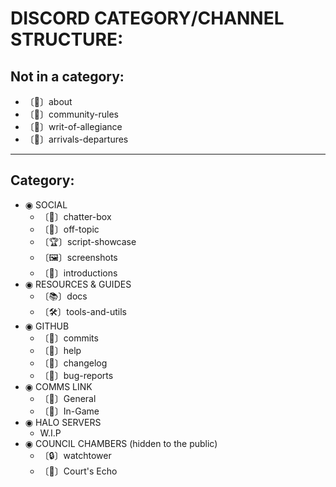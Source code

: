 # DISCORD CATEGORY/CHANNEL STRUCTURE:

## Not in a category:

* 〔📝〕about
* 〔📕〕community-rules
* 〔📜〕writ-of-allegiance
* 〔🚪〕arrivals-departures

---

## Category:

* ◉ SOCIAL
  * 〔💬〕chatter-box
  * 〔💭〕off-topic
  * 〔🏆〕script-showcase
  * 〔🖼️〕screenshot️s
  * 〔👋〕introductions
* ◉ RESOURCES & GUIDES
  * 〔📚〕docs
  * 〔🛠〕tools-and-utils
* ◉ GITHUB
  * 〔🔔〕commits
  * 〔🙋〕help
  * 〔📜〕changelog
  * 〔🐛〕bug-reports
* ◉ COMMS LINK
  * 〔🎤〕General
  * 〔🎤〕In-Game
* ◉ HALO SERVERS
    * W.I.P
* ◉ COUNCIL CHAMBERS (hidden to the public)
  * 〔🔒〕watchtower
  * 〔🎤〕Court's Echo